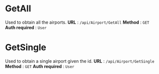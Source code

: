 
# GetAll
Used to obtain all the airports.
**URL** : `/api/Airport/GetAll`
**Method** : `GET`
**Auth required** : `User`

# GetSingle
Used to obtain a single airport given the id.
**URL** : `/api/Airport/GetSingle`
**Method** : `GET`
**Auth required** : `User`